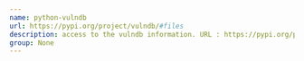 ```yaml
---
name: python-vulndb
url: https://pypi.org/project/vulndb/#files
description: access to the vulndb information. URL : https://pypi.org/project/vulndb/#files Groups : None
group: None
---
```

